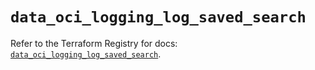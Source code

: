 # `data_oci_logging_log_saved_search`

Refer to the Terraform Registry for docs: [`data_oci_logging_log_saved_search`](https://registry.terraform.io/providers/oracle/oci/7.19.0/docs/data-sources/logging_log_saved_search).
